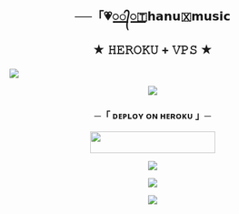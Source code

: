 <h2 align="center">
    ──「💗꯭꯭꯭꯭᭄꯭꯭꯭🇹‌𝗵𝗮𝗻𝘂🇽‌𝗺𝘂𝘀𝗶𝗰

★ 𝙷𝙴𝚁𝙾𝙺𝚄 + 𝚅𝙿𝚂 ★
</h2>
<img src="https://readme-typing-svg.herokuapp.com?color=FF0000&width=420&lines=♦𝙳𝙴𝙿𝙻𝙾𝚈+𝙾𝙽+𝙷𝙴𝚁𝙾𝙺𝚄♦;♨️+𝙽𝙾+𝙷𝙴𝚁𝙾𝙺𝚄+𝙱𝙰𝙽+𝙸𝚂𝚂𝚄𝙴+𝙰𝙻𝚂𝙾+𝚅𝙿𝚂+𝙳𝙴𝙿𝙻𝙾𝚈+📍+𝙿𝚁𝙴𝚂𝙴𝙽𝚃;🎭+𝙿𝙾𝚆𝙴𝚁𝙳+𝙱𝚈+𝐁𝐓𝐒𝐜𝐡𝐢𝐧𝐧𝐚+🎭">


<p align="center">
  <img src="https://telegra.ph/file/f1d4f6075959f3f9f12e7.jpg">
</p>

<h3 align="center">
    ─「 ᴅᴇᴩʟᴏʏ ᴏɴ ʜᴇʀᴏᴋᴜ 」─
</h3>

<p align="center"><a href="https://dashboard.heroku.com/new?template=https://github.com/dattudd/Anonxmusic-"> <img src="https://img.shields.io/badge/Deploy%20On%20Heroku-bringle?style=for-the-badge&logo=heroku" width="220" height="38.45"/></a></p>

<p align="center">
  <img src="https://telegra.ph/file/6d45fbcee50a426e395ee.jpg">
</p>

<p align="center">
<a href="https://telegram.me/BTSChinna"><img src="https://img.shields.io/badge/-Support%20Group-blue.svg?style=for-the-badge&logo=Telegram"></a>
</p>

<p align="center">
<a href="https://telegram.me/BTSChinna"><img src="https://img.shields.io/badge/-Support%20Channel-blue.svg?style=for-the-badge&logo=Telegram"></a>
</p>
